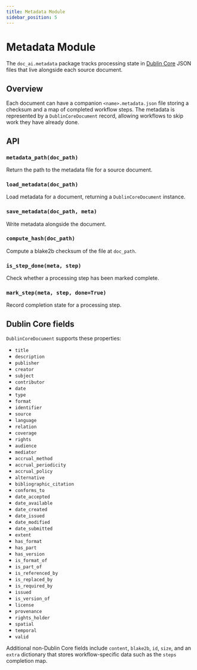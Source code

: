 ```yaml
---
title: Metadata Module
sidebar_position: 5
---
```


# Metadata Module

The `doc_ai.metadata` package tracks processing state in [Dublin Core](https://www.dublincore.org/specifications/dublin-core/) JSON files that live alongside each source document.

## Overview

Each document can have a companion `<name>.metadata.json` file storing a checksum and a map of completed workflow steps. The metadata is represented by a `DublinCoreDocument` record, allowing workflows to skip work they have already done.

## API

### `metadata_path(doc_path)`
Return the path to the metadata file for a source document.

### `load_metadata(doc_path)`
Load metadata for a document, returning a `DublinCoreDocument` instance.

### `save_metadata(doc_path, meta)`
Write metadata alongside the document.

### `compute_hash(doc_path)`
Compute a blake2b checksum of the file at `doc_path`.

### `is_step_done(meta, step)`
Check whether a processing step has been marked complete.

### `mark_step(meta, step, done=True)`
Record completion state for a processing step.

## Dublin Core fields

`DublinCoreDocument` supports these properties:

- `title`
- `description`
- `publisher`
- `creator`
- `subject`
- `contributor`
- `date`
- `type`
- `format`
- `identifier`
- `source`
- `language`
- `relation`
- `coverage`
- `rights`
- `audience`
- `mediator`
- `accrual_method`
- `accrual_periodicity`
- `accrual_policy`
- `alternative`
- `bibliographic_citation`
- `conforms_to`
- `date_accepted`
- `date_available`
- `date_created`
- `date_issued`
- `date_modified`
- `date_submitted`
- `extent`
- `has_format`
- `has_part`
- `has_version`
- `is_format_of`
- `is_part_of`
- `is_referenced_by`
- `is_replaced_by`
- `is_required_by`
- `issued`
- `is_version_of`
- `license`
- `provenance`
- `rights_holder`
- `spatial`
- `temporal`
- `valid`

Additional non-Dublin Core fields include `content`, `blake2b`, `id`, `size`, and an `extra` dictionary that stores workflow-specific data such as the `steps` completion map.
